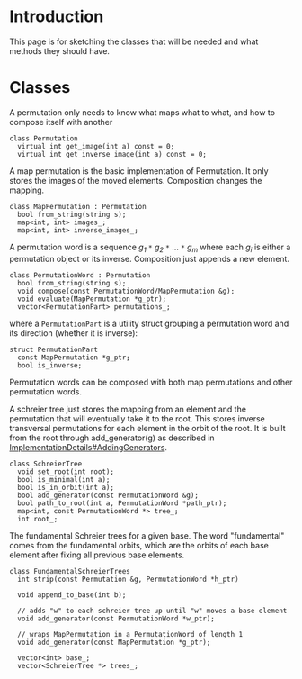 # Introduction #

This page is for sketching the classes that will be needed and what methods they should have.

# Classes #

A permutation only needs to know what maps what to what, and how to compose itself with
another
```
class Permutation
  virtual int get_image(int a) const = 0;
  virtual int get_inverse_image(int a) const = 0;
```

A map permutation is the basic implementation of Permutation. It only stores the images of the moved elements. Composition changes the mapping.
```
class MapPermutation : Permutation
  bool from_string(string s);
  map<int, int> images_;
  map<int, int> inverse_images_;
```

A permutation word is a sequence _g<sub>1</sub>_ `*` _g<sub>2</sub>_ `*` ... `*` _g<sub>m</sub>_ where each _g<sub>i</sub>_ is either a permutation object or its inverse. Composition just appends a new element.
```
class PermutationWord : Permutation
  bool from_string(string s);
  void compose(const PermutationWord/MapPermutation &g);
  void evaluate(MapPermutation *g_ptr);
  vector<PermutationPart> permutations_;
```
where a `PermutationPart` is a utility struct grouping a permutation word and its direction (whether it is inverse):
```
struct PermutationPart
  const MapPermutation *g_ptr;
  bool is_inverse;
```
Permutation words can be composed with both map permutations and other permutation words.

A schreier tree just stores the mapping from an element and the permutation that will eventually take it to the root. This stores inverse transversal permutations for each element in the orbit of the root. It is built from the root through add\_generator(g) as described in [ImplementationDetails#AddingGenerators](ImplementationDetails#AddingGenerators.md).
```
class SchreierTree
  void set_root(int root);
  bool is_minimal(int a);
  bool is_in_orbit(int a);
  bool add_generator(const PermutationWord &g);
  bool path_to_root(int a, PermutationWord *path_ptr);
  map<int, const PermutationWord *> tree_;
  int root_;
```

The fundamental Schreier trees for a given base. The word "fundamental" comes from the fundamental orbits, which are the orbits of each base element after fixing all previous base elements.

```
class FundamentalSchreierTrees
  int strip(const Permutation &g, PermutationWord *h_ptr)

  void append_to_base(int b);

  // adds "w" to each schreier tree up until "w" moves a base element
  void add_generator(const PermutationWord *w_ptr);

  // wraps MapPermutation in a PermutationWord of length 1
  void add_generator(const MapPermutation *g_ptr);

  vector<int> base_;
  vector<SchreierTree *> trees_;
```